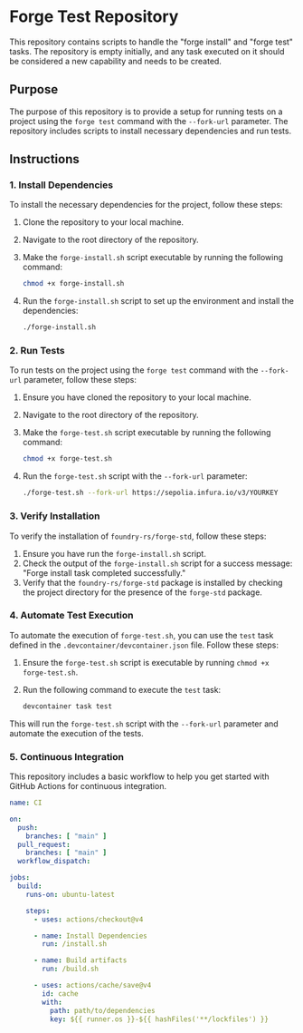 # Forge Test Repository

This repository contains scripts to handle the "forge install" and "forge test" tasks. The repository is empty initially, and any task executed on it should be considered a new capability and needs to be created.

## Purpose

The purpose of this repository is to provide a setup for running tests on a project using the `forge test` command with the `--fork-url` parameter. The repository includes scripts to install necessary dependencies and run tests.

## Instructions

### 1. Install Dependencies

To install the necessary dependencies for the project, follow these steps:

1. Clone the repository to your local machine.
2. Navigate to the root directory of the repository.
3. Make the `forge-install.sh` script executable by running the following command:

    ```sh
    chmod +x forge-install.sh
    ```

4. Run the `forge-install.sh` script to set up the environment and install the dependencies:

    ```sh
    ./forge-install.sh
    ```

### 2. Run Tests

To run tests on the project using the `forge test` command with the `--fork-url` parameter, follow these steps:

1. Ensure you have cloned the repository to your local machine.
2. Navigate to the root directory of the repository.
3. Make the `forge-test.sh` script executable by running the following command:

    ```sh
    chmod +x forge-test.sh
    ```

4. Run the `forge-test.sh` script with the `--fork-url` parameter:

    ```sh
    ./forge-test.sh --fork-url https://sepolia.infura.io/v3/YOURKEY
    ```

### 3. Verify Installation

To verify the installation of `foundry-rs/forge-std`, follow these steps:

1. Ensure you have run the `forge-install.sh` script.
2. Check the output of the `forge-install.sh` script for a success message: "Forge install task completed successfully."
3. Verify that the `foundry-rs/forge-std` package is installed by checking the project directory for the presence of the `forge-std` package.

### 4. Automate Test Execution

To automate the execution of `forge-test.sh`, you can use the `test` task defined in the `.devcontainer/devcontainer.json` file. Follow these steps:

1. Ensure the `forge-test.sh` script is executable by running `chmod +x forge-test.sh`.
2. Run the following command to execute the `test` task:

    ```sh
    devcontainer task test
    ```

This will run the `forge-test.sh` script with the `--fork-url` parameter and automate the execution of the tests.

### 5. Continuous Integration

This repository includes a basic workflow to help you get started with GitHub Actions for continuous integration.

```yaml
name: CI

on:
  push:
    branches: [ "main" ]
  pull_request:
    branches: [ "main" ]
  workflow_dispatch:

jobs:
  build:
    runs-on: ubuntu-latest

    steps:
      - uses: actions/checkout@v4

      - name: Install Dependencies
        run: /install.sh

      - name: Build artifacts
        run: /build.sh

      - uses: actions/cache/save@v4
        id: cache
        with:
          path: path/to/dependencies
          key: ${{ runner.os }}-${{ hashFiles('**/lockfiles') }}
```
